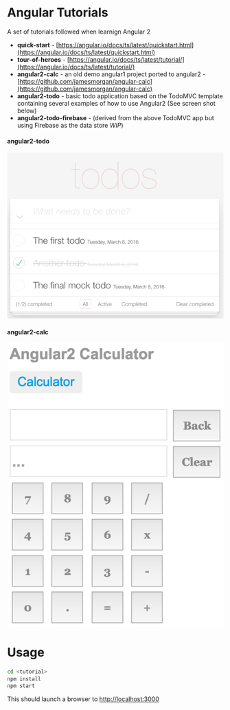 Angular Tutorials
=================

A set of tutorials followed when learnign Angular 2

* **quick-start** - [https://angular.io/docs/ts/latest/quickstart.html](https://angular.io/docs/ts/latest/quickstart.html)
* **tour-of-heroes** - [https://angular.io/docs/ts/latest/tutorial/](https://angular.io/docs/ts/latest/tutorial/)
* **angular2-calc** - an old demo angular1 project ported to angular2 - [https://github.com/jamesmorgan/angular-calc](https://github.com/jamesmorgan/angular-calc)
* **angular2-todo** -  basic todo application based on the TodoMVC template containing several examples of how to use Angular2 (See screen shot below)
* **angular2-todo-firebase** - (derived from the above TodoMVC app but using Firebase as the data store _WIP_)

#### angular2-todo
![angular2-todo.png](./angular2-todo.png)

#### angular2-calc
![angular2-calc.png](./angular2-calc.png)


Usage
=====

````bash
cd <tutorial>
npm install
npm start
````

This should launch a browser to [http://localhost:3000](http://localhost:3000)